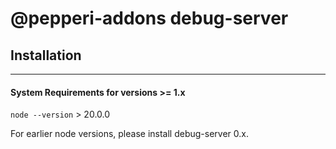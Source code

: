 # @pepperi-addons debug-server

## Installation
---
#### System Requirements for versions >= 1.x 
`node --version` > 20.0.0

For earlier node versions, please install debug-server 0.x.